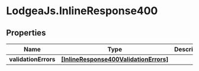 # LodgeaJs.InlineResponse400

## Properties

Name | Type | Description | Notes
------------ | ------------- | ------------- | -------------
**validationErrors** | [**[InlineResponse400ValidationErrors]**](InlineResponse400ValidationErrors.md) |  | 


